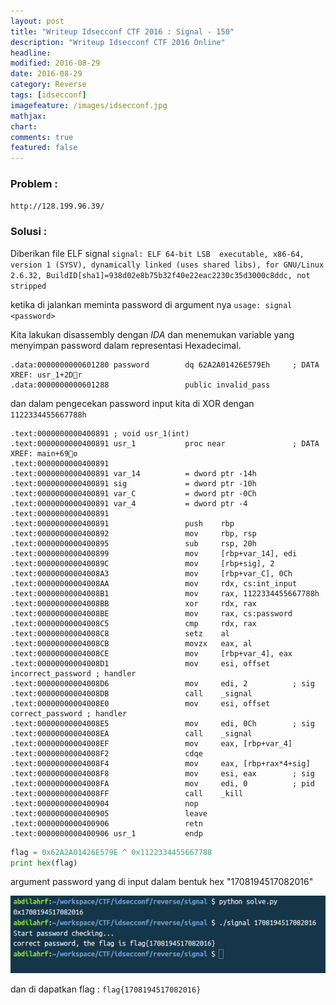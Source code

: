 ```yaml
---
layout: post
title: "Writeup Idsecconf CTF 2016 : Signal - 150"
description: "Writeup Idsecconf CTF 2016 Online"
headline: 
modified: 2016-08-29
date: 2016-08-29
category: Reverse
tags: [idsecconf]
imagefeature: /images/idsecconf.jpg
mathjax: 
chart: 
comments: true
featured: false
---
```


### Problem :

`http://128.199.96.39/`

### Solusi :

Diberikan file ELF signal 
`signal: ELF 64-bit LSB  executable, x86-64, version 1 (SYSV), dynamically linked (uses shared libs), for GNU/Linux 2.6.32, BuildID[sha1]=938d02e8b75b32f40e22eac2230c35d3000c8ddc, not stripped`

ketika di jalankan meminta password di argument nya
`usage: signal <password>`

Kita lakukan disassembly dengan *IDA* dan menemukan variable yang menyimpan password
dalam representasi Hexadecimal.

```
.data:0000000000601280 password        dq 62A2A01426E579Eh     ; DATA XREF: usr_1+2Dr
.data:0000000000601288                 public invalid_pass
```

dan dalam pengecekan password input kita di XOR dengan `1122334455667788h`

```
.text:0000000000400891 ; void usr_1(int)
.text:0000000000400891 usr_1           proc near               ; DATA XREF: main+69o
.text:0000000000400891
.text:0000000000400891 var_14          = dword ptr -14h
.text:0000000000400891 sig             = dword ptr -10h
.text:0000000000400891 var_C           = dword ptr -0Ch
.text:0000000000400891 var_4           = dword ptr -4
.text:0000000000400891
.text:0000000000400891                 push    rbp
.text:0000000000400892                 mov     rbp, rsp
.text:0000000000400895                 sub     rsp, 20h
.text:0000000000400899                 mov     [rbp+var_14], edi
.text:000000000040089C                 mov     [rbp+sig], 2
.text:00000000004008A3                 mov     [rbp+var_C], 0Ch
.text:00000000004008AA                 mov     rdx, cs:int_input
.text:00000000004008B1                 mov     rax, 1122334455667788h
.text:00000000004008BB                 xor     rdx, rax
.text:00000000004008BE                 mov     rax, cs:password
.text:00000000004008C5                 cmp     rdx, rax
.text:00000000004008C8                 setz    al
.text:00000000004008CB                 movzx   eax, al
.text:00000000004008CE                 mov     [rbp+var_4], eax
.text:00000000004008D1                 mov     esi, offset incorrect_password ; handler
.text:00000000004008D6                 mov     edi, 2          ; sig
.text:00000000004008DB                 call    _signal
.text:00000000004008E0                 mov     esi, offset correct_password ; handler
.text:00000000004008E5                 mov     edi, 0Ch        ; sig
.text:00000000004008EA                 call    _signal
.text:00000000004008EF                 mov     eax, [rbp+var_4]
.text:00000000004008F2                 cdqe
.text:00000000004008F4                 mov     eax, [rbp+rax*4+sig]
.text:00000000004008F8                 mov     esi, eax        ; sig
.text:00000000004008FA                 mov     edi, 0          ; pid
.text:00000000004008FF                 call    _kill
.text:0000000000400904                 nop
.text:0000000000400905                 leave
.text:0000000000400906                 retn
.text:0000000000400906 usr_1           endp
```

```python
flag = 0x62A2A01426E579E ^ 0x1122334455667788
print hex(flag)
```
argument password yang di input dalam bentuk hex "1708194517082016"

![Flag Signal](/images/signal_flag.png)

dan di dapatkan flag : `flag{1708194517082016}`

